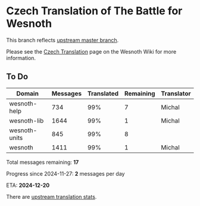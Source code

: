 # Czech Translation of The Battle for Wesnoth

This branch reflects [upstream master branch](https://github.com/wesnoth/wesnoth/tree/master).

Please see the [Czech Translation](https://wiki.wesnoth.org/CzechTranslation) page on the Wesnoth Wiki for more information.

## To Do

Domain | Messages | Translated | Remaining | Translator
------ | -------- | ---------- | --------- | ----------
wesnoth-help | 734 | 99% | 7 | Michal
wesnoth-lib | 1644 | 99% | 1 | Michal
wesnoth-units | 845 | 99% | 8 |
wesnoth | 1411 | 99% | 1 | Michal

Total messages remaining: **17**

Progress since 2024-11-27: **2** messages per day

ETA: **2024-12-20**

There are [upstream translation stats](https://www.wesnoth.org/gettext/?view=langs&version=master&lang=cs).
